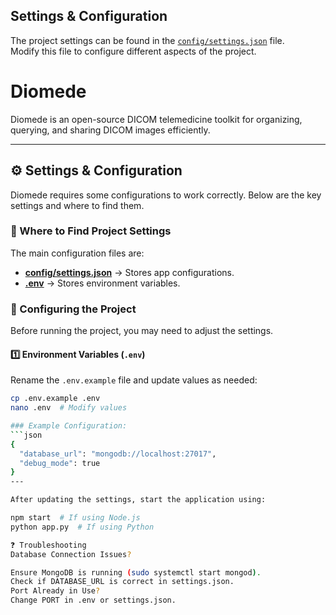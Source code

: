 ## Settings & Configuration
The project settings can be found in the [`config/settings.json`](https://github.com/KathiraveluLab/Diomede/blob/main/config/settings.json) file.  
Modify this file to configure different aspects of the project. 
# Diomede  

Diomede is an open-source DICOM telemedicine toolkit for organizing, querying, and sharing DICOM images efficiently.  

---

## ⚙️ Settings & Configuration  
Diomede requires some configurations to work correctly. Below are the key settings and where to find them.  

### **🔹 Where to Find Project Settings**  
The main configuration files are:  
- **[config/settings.json](https://github.com/KathiraveluLab/Diomede/blob/main/config/settings.json)** → Stores app configurations.  
- **[.env](https://github.com/KathiraveluLab/Diomede/blob/main/.env.example)** → Stores environment variables.  

### **🔹 Configuring the Project**  
Before running the project, you may need to adjust the settings.  

#### **1️⃣ Environment Variables (`.env`)**  
Rename the `.env.example` file and update values as needed:  
```sh
cp .env.example .env
nano .env  # Modify values

### Example Configuration:
```json
{
  "database_url": "mongodb://localhost:27017",
  "debug_mode": true
}
---

After updating the settings, start the application using:

npm start  # If using Node.js  
python app.py  # If using Python  

❓ Troubleshooting
Database Connection Issues?

Ensure MongoDB is running (sudo systemctl start mongod).
Check if DATABASE_URL is correct in settings.json.
Port Already in Use?
Change PORT in .env or settings.json.